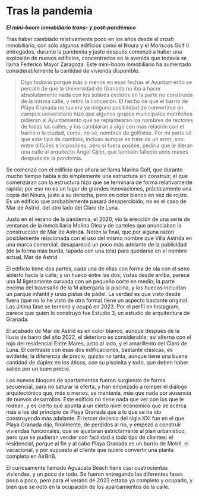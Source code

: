 # Tras la pandemia
__*El mini-boom inmobiliario trans-  y post-pandémico*__

Tras haber cambiado relativamente poco en los años desde el *crash*
inmobiliario, con sólo algunos edificios como el Noura y el Moriscos
Golf II entregados, durante la pandemia y justo después comenzó a
haber una explosión de nuevos edificios, concentrados en la avenida
que todavía se llama Federico Mayor Zaragoza. Este mini-boom
inmobiliario ha aumentado considerablemente la cantidad de vivienda
disponible.

> Digo *todavía* porque más o menos en esas fechas el Ayuntamiento se
> percató de que la Universidad de Granada no iba a hacer
> absolutamente nada con los solares cedidos en la parte no construida
> de la misma calle, y retiró la concesión. El hecho de que el barrio
> de Playa Granada no tuviera ya ninguna posibilidad de convertirse en
> campus universitario hizo que algunos grupos municipales motrileños
> pidieran al Ayuntamiento que se replantearan los nombres de rectores
> de todas las calles, y los cambiaran a algo con más relación con el
> barrio o la ciudad, como, no sé, nombres de golfistas. Por mi parte
> sé que este tipo de cambios, incluso aunque se trate de un error,
> son entre difíciles e imposibles, pero si fuera posible, pediría que
> le dieran una calle al arquitecto Ángel Gijón, que también falleció
> unos meses después de la pandemia.

Se comenzó con el edificio que ahora se llama Marina Golf, que durante
mucho tiempo había sido simplemente una estructura sin construir; el
que comenzaran con la estructura hizo que se terminara de forma
relativamente rápida; por eso no es un lugar de grandes innovaciones,
prácticamente una copia del Noura, justo a su derecha, pero en color
blanco en vez de rojizo. Es un edificio que probablemente pasará
desapercibido; no es el caso de Mar de Astrid, del otro lado del Claro
de Luna.

Justo en el verano de la pandemia, el 2020, vio la erección de una
serie de ventanas de la inmobiliaria Molina Olea y de carteles que
anunciaban la construcción de Mar de Astrid**a**. Noten la final, que
por alguna razón posiblemente relacionada con el uso del mismo nombre
que Villa Astrida en una marca comercial, desapareció un poco más
adelante de la publicidad (de la forma más burda, tapada con una tela)
para quedarse en el nombre actual, Mar de Astrid.

El edificio tiene dos partes, cada una de ellas con forma de ola con
el seno abierto hacia la calle, y un hueco entre las dos; vistas desde
arriba, parece una M ligeramente curvada con un pequeño corte en
medio; la parte encima del travesaño de la M albergaría la piscina, y
los huecos incluirían un parque infantil y unas pistas de pádel. La
verdad es que visto desde fuera (que no lo he visto de otra forma)
tiene un aspecto bastante original. Las última fase se terminó y ocupó
en 2023. Por el perfil en Instagram, parece que quien lo construyó fue
Estudio 3, un estudio de arquitectura de Granada.

El acabado de Mar de Astrid es en color blanco, aunque después de la
lluvia de barro del año 2022, el deterioro es considerable; así
alterna con el rojo del residencial Entre Mares, justo al lado, y el
amarillento del Claro de Luna. El contraste con esas dos
edificaciones, bastante clásicas, es evidente; la diferencia de
precio, quizás no tanta, aunque tiene una buena cantidad de dúplex en
los áticos, con su piscinita y todo, que deben haber salido por un
buen precio.

Los nuevos bloques de apartamentos fueron surgiendo de forma
secuencial, para no saturar la oferta, y han empezado a romper el
diálogo arquitectónico que, más o menos, se mantenía, más que nada por
ausencia de nuevos desarrollos. Este edificio no tiene nada que ver
con los que le rodean, y es cierto que apunta a un cierto nivel
económico que se acerca más a los del principio de Playa Granada que a
lo que se ha ido construyendo más adelante. El tercer decenio del
siglo XXI fue en el que Playa Granada dijo, finalmente, de perdidos al
río, y empezó a construir viviendas funcionales, que se ajustaran
estrictamente al plan urbanístico, pero que se pudieran vender con
facilidad a todo tipo de clientes: el residencial, porque al fin y al
cabo Playa Granada es un barrio de Motril, el vacacional, y por
supuesto al cliente que quiere convertir una planta completa en
AirBnB.

El curiosamente llamado Aguacata Beach tiene casi cuatrocientas
viviendas, y un poco de todo. Se fueron entregando las diferentes
fases poco a poco, pero para el verano de 2023 estaba ya completo y
ocupado, y bien que se notó en la ocupación de los aparcamientos de la
calle.
